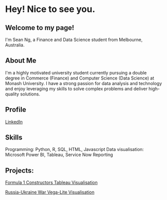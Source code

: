 # Hey! Nice to see you.
## Welcome to my page!
I'm Sean Ng, a Finance and Data Science student from Melbourne, Australia.

## About Me
I'm a highly motivated university student currently pursuing a double degree in Commerce (Finance) and Computer Science (Data Science) at Monash University. I have a strong passion for data analysis and technology and enjoy leveraging my skills to solve complex problems and deliver high-quality solutions.

## Profile
[LinkedIn](https://www.linkedin.com/in/seanng1)

## Skills
Programming: Python, R, SQL, HTML, Javascript
Data visualisation: Microsoft Power BI, Tableau, Service Now Reporting

## Projects:
[Formula 1 Constructors Tableau Visualisation](https://seanng24.github.io/F1Tableau/)

[Russia-Ukraine War Vega-Lite Visualisation](https://seanng24.github.io/VegaDataVisualisation/)

<!---
SeanNg24/SeanNg24 is a ✨ special ✨ repository because its `README.md` (this file) appears on your GitHub profile.
You can click the Preview link to take a look at your changes.
--->
